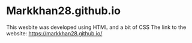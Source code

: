 # Markkhan28.github.io
This wesbite was developed using HTML and a bit of CSS
The link to the website: https://markkhan28.github.io/
